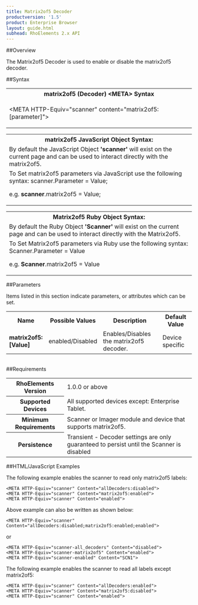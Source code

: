 ```yaml
---
title: Matrix2of5 Decoder
productversion: '1.5'
product: Enterprise Browser
layout: guide.html
subhead: RhoElements 2.x API
---
```


##Overview

The Matrix2of5 Decoder is used to enable or disable the matrix2of5 decoder.

##Syntax

<table class="re-table"><tr><th class="tableHeading">matrix2of5 (Decoder) &lt;META&gt; Syntax
</th></tr><tr><td class="clsSyntaxCells clsOddRow"><p>&lt;META HTTP-Equiv="scanner" content="matrix2of5:[parameter]"&gt;</p></td></tr></table>
<table class="re-table"><tr><th class="tableHeading">matrix2of5 JavaScript Object Syntax:</th></tr><tr><td class="clsSyntaxCells clsOddRow">
By default the JavaScript Object <b>'scanner'</b> will exist on the current page and can be used to interact directly with the matrix2of5.
</td></tr><tr><td class="clsSyntaxCells clsEvenRow">
To Set matrix2of5 parameters via JavaScript use the following syntax: scanner.Parameter = Value;
<P />e.g. <b>scanner</b>.matrix2of5 = Value;
</td></tr></table>
<table class="re-table"><tr><th class="tableHeading">Matrix2of5 Ruby Object Syntax:</th></tr><tr><td class="clsSyntaxCells clsOddRow">
By default the Ruby Object <b>'Scanner'</b> will exist on the current page and can be used to interact directly with the Matrix2of5.
</td></tr><tr><td class="clsSyntaxCells clsEvenRow">
To Set Matrix2of5 parameters via Ruby use the following syntax: Scanner.Parameter = Value
<P />e.g. <b>Scanner</b>.matrix2of5 = Value
</td></tr></table>



##Parameters


Items listed in this section indicate parameters, or attributes which can be set.
<table class="re-table"><col width="20%" /><col width="20%" /><col width="38%" /><col width="22%" /><tr><th class="tableHeading">Name</th><th class="tableHeading">Possible Values</th><th class="tableHeading">Description</th><th class="tableHeading">Default Value</th></tr><tr><td class="clsSyntaxCells clsOddRow"><b>matrix2of5:[Value]
</b></td><td class="clsSyntaxCells clsOddRow">enabled/Disabled</td><td class="clsSyntaxCells clsOddRow">Enables/Disables the matrix2of5 decoder.</td><td class="clsSyntaxCells clsOddRow">Device specific</td></tr></table>
<table class="re-table"><col width="78%" /><col width="8%" /><col width="1%" /><col width="5%" /><col width="1%" /><col width="5%" /><col width="2%" /></table>





##Requirements

<table class="re-table"><tr><th class="tableHeading">RhoElements Version</th><td class="clsSyntaxCell clsEvenRow">1.0.0 or above
</td></tr><tr><th class="tableHeading">Supported Devices</th><td class="clsSyntaxCell clsOddRow">All supported devices except: Enterprise Tablet.</td></tr><tr><th class="tableHeading">Minimum Requirements</th><td class="clsSyntaxCell clsOddRow">Scanner or Imager module and device that supports matrix2of5.</td></tr><tr><th class="tableHeading">Persistence</th><td class="clsSyntaxCell clsEvenRow">Transient - Decoder settings are only guaranteed to persist until the Scanner is disabled</td></tr></table>


##HTML/JavaScript Examples

The following example enables the scanner to read only matrix2of5 labels:

	<META HTTP-Equiv="scanner" Content="allDecoders:disabled">
	<META HTTP-Equiv="scanner" Content="matrix2of5:enabled">
	<META HTTP-Equiv="scanner" Content="enabled">
	
Above example can also be written as shown below:

	<META HTTP-Equiv="scanner" Content="allDecoders:disabled;matrix2of5:enabled;enabled">
	
or

	<META HTTP-Equiv="scanner-all_decoders" Content="disabled">
	<META HTTP-Equiv="scanner-matrix2of5" Content="enabled">
	<META HTTP-Equiv="scanner-enabled" Content="SCN1">
	
The following example enables the scanner to read all labels except matrix2of5:

	<META HTTP-Equiv="scanner" Content="allDecoders:enabled">
	<META HTTP-Equiv="scanner" Content="matrix2of5:disabled">
	<META HTTP-Equiv="scanner" Content="enabled">
	





